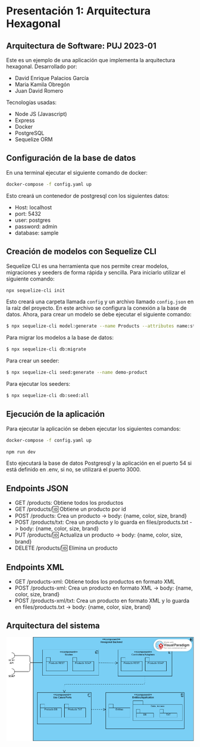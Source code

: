 # Presentación 1: Arquitectura Hexagonal
## Arquitectura de Software: PUJ 2023-01
Este es un ejemplo de una aplicación que implementa la arquitectura hexagonal.
Desarrollado por:
- David Enrique Palacios García
- Maria Kamila Obregón
- Juan David Romero

Tecnologías usadas:
- Node JS (Javascript)
- Express
- Docker
- PostgreSQL
- Sequelize ORM

## Configuración de la base de datos
En una terminal ejecutar el siguiente comando de docker:
```bash
docker-compose -f config.yaml up
```
Esto creará un contenedor de postgresql con los siguientes datos:
- Host: localhost
- port: 5432
- user: postgres
- password: admin
- database: sample

## Creación de modelos con Sequelize CLI
Sequelize CLI es una herramienta que nos permite crear modelos, migraciones y seeders de forma rápida y sencilla.
Para iniciarlo utilizar el siguiente comando:

```bash
npx sequelize-cli init
```
Esto creará una carpeta llamada `config` y un archivo llamado `config.json` en la raíz del proyecto. En este archivo se configura la conexión a la base de datos.
Ahora, para crear un modelo se debe ejecutar el siguiente comando:
```bash
$ npx sequelize-cli model:generate --name Products --attributes name:string,color:string,size:string,brand:string
```
Para migrar los modelos a la base de datos:

```bash
$ npx sequelize-cli db:migrate
```

Para crear un seeder:

```bash
$ npx sequelize-cli seed:generate --name demo-product
```

Para ejecutar los seeders:

```bash
$ npx sequelize-cli db:seed:all
```

## Ejecución de la aplicación
Para ejecutar la aplicación se deben ejecutar los siguientes comandos:

```bash
docker-compose -f config.yaml up
```

```bash
npm run dev
```

Esto ejecutará la base de datos Postgresql y la aplicación en el puerto 54 si está definido en .env, si no, se utilizará el puerto 3000.

## Endpoints JSON
- GET /products: Obtiene todos los productos
- GET /products/:id: Obtiene un producto por id
- POST /products: Crea un producto -> body: {name, color, size, brand}
- POST /products/txt: Crea un producto y lo guarda en files/products.txt -> body: {name, color, size, brand}
- PUT /products/:id: Actualiza un producto -> body: {name, color, size, brand}
- DELETE /products/:id: Elimina un producto

## Endpoints XML
- GET /products-xml: Obtiene todos los productos en formato XML
- POST /products-xml: Crea un producto en formato XML -> body: {name, color, size, brand}
- POST /products-xml/txt: Crea un producto en formato XML y lo guarda en files/products.txt -> body: {name, color, size, brand}

## Arquitectura del sistema
![alt text](files/Hexagonal%20Architecture%20Component.png "Arquitectura del sistema")
